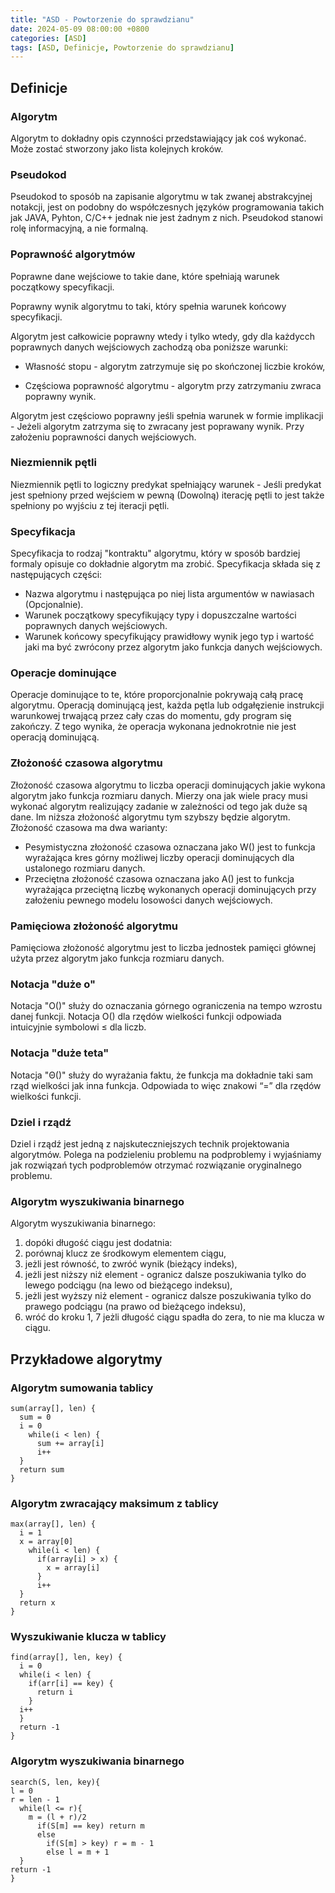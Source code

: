 ```yaml
---
title: "ASD - Powtorzenie do sprawdzianu"
date: 2024-05-09 08:00:00 +0800
categories: [ASD]
tags: [ASD, Definicje, Powtorzenie do sprawdzianu]
---
```


## Definicje

### Algorytm
Algorytm to dokładny opis czynności przedstawiający jak coś wykonać. Może zostać stworzony jako lista kolejnych kroków.

### Pseudokod
Pseudokod to sposób na zapisanie algorytmu w tak zwanej abstrakcyjnej notakcji, jest on podobny do współczesnych języków programowania takich jak JAVA, Pyhton, C/C++ jednak nie jest żadnym z nich. Pseudokod stanowi rolę informacyjną, a nie formalną.

### Poprawność algorytmów
Poprawne dane wejściowe to takie dane, które spełniają warunek początkowy specyfikacji.

Poprawny wynik algorytmu to taki, który spełnia warunek końcowy specyfikacji.

Algorytm jest całkowicie poprawny wtedy i tylko wtedy, gdy dla każdycch poprawnych danych wejściowych zachodzą oba poniższe warunki:

- Własność stopu - algorytm zatrzymuje się po skończonej liczbie kroków,

- Częściowa poprawność algorytmu - algorytm przy zatrzymaniu zwraca poprawny wynik.

Algorytm jest częściowo poprawny jeśli spełnia warunek w formie implikacji - Jeżeli algorytm zatrzyma się to zwracany jest poprawany wynik. Przy założeniu poprawności danych wejściowych.

### Niezmiennik pętli
Niezmiennik pętli to logiczny predykat spełniający warunek - Jeśli predykat jest spełniony przed wejściem w pewną (Dowolną) iterację pętli to jest także spełniony po wyjściu z tej iteracji pętli.

### Specyfikacja
Specyfikacja to rodzaj "kontraktu" algorytmu, który w sposób bardziej formaly opisuje co dokładnie algorytm ma zrobić. Specyfikacja składa się z następujących części:

- Nazwa algorytmu i następująca po niej lista argumentów w nawiasach (Opcjonalnie).
- Warunek początkowy specyfikujący typy i dopuszczalne wartości poprawnych danych wejściowych.
- Warunek końcowy specyfikujący prawidłowy wynik jego typ i wartość jaki ma być zwrócony przez algorytm jako funkcja danych wejściowych.

### Operacje dominujące
Operacje dominujące to te, które proporcjonalnie pokrywają całą pracę algorytmu. Operacją dominującą jest, każda pętla lub odgałęzienie instrukcji warunkowej trwającą przez cały czas do momentu, gdy program się zakończy. Z tego wynika, że operacja wykonana jednokrotnie nie jest operacją dominującą.

### Złożoność czasowa algorytmu
Złożoność czasowa algorytmu to liczba operacji dominujących jakie wykona algorytm jako funkcja rozmiaru danych. Mierzy ona jak wiele pracy musi wykonać algorytm realizujący zadanie w zależności od tego jak duże są dane. Im niższa złożoność algorytmu tym szybszy będzie algorytm. Złożoność czasowa ma dwa warianty:

- Pesymistyczna złożoność czasowa oznaczana jako W() jest to funkcja wyrażająca kres górny możliwej liczby operacji dominujących dla ustalonego rozmiaru danych.
- Przeciętna złożoność czasowa oznaczana jako A() jest to funkcja wyrażająca przeciętną liczbę wykonanych operacji dominujących przy założeniu pewnego modelu losowości danych wejściowych.

### Pamięciowa złożoność algorytmu
Pamięciowa złożoność algorytmu jest to liczba jednostek pamięci głównej użyta przez algorytm jako funkcja rozmiaru danych.

### Notacja "duże o"
Notacja "O()" służy do oznaczania górnego ograniczenia na tempo wzrostu danej funkcji. Notacja O() dla rzędów wielkości funkcji odpowiada intuicyjnie symbolowi ≤ dla liczb.

### Notacja "duże teta"
Notacja "Θ()" służy do wyrażania faktu, że funkcja ma dokładnie taki sam rząd wielkości jak inna funkcja. Odpowiada to więc znakowi “=” dla rzędów wielkości funkcji.

### Dziel i rządź
Dziel i rządź jest jedną z najskuteczniejszych technik projektowania algorytmów. Polega na podzieleniu problemu na podproblemy i wyjaśniamy jak  rozwiązań tych podproblemów otrzymać rozwiązanie oryginalnego problemu.

### Algorytm wyszukiwania binarnego
Algorytm wyszukiwania binarnego:
1. dopóki długość ciągu jest dodatnia:
2. porównaj klucz ze środkowym elementem ciągu,
3. jeżli jest równość, to zwróć wynik (bieżący indeks),
4. jeżli jest niższy niż element - ogranicz dalsze poszukiwania tylko do lewego podciągu (na lewo od bieżącego indeksu),
5. jeżli jest wyższy niż element - ogranicz dalsze poszukiwania tylko do prawego podciągu (na prawo od bieżącego indeksu),
6. wróć do kroku 1,
7 jeżli długość ciągu spadła do zera, to nie ma klucza w ciągu.

## Przykładowe algorytmy

### Algorytm sumowania tablicy

```shell
sum(array[], len) {
  sum = 0
  i = 0
    while(i < len) {
      sum += array[i]
      i++
  }
  return sum
}
```
### Algorytm zwracający maksimum z tablicy

```shell
max(array[], len) {
  i = 1
  x = array[0]
    while(i < len) {
      if(array[i] > x) {
        x = array[i]
      }
      i++
  }
  return x
}
```
### Wyszukiwanie klucza w tablicy

```shell
find(array[], len, key) {
  i = 0
  while(i < len) {
    if(arr[i] == key) {
      return i
    }
  i++
  }
  return -1
}
```

### Algorytm wyszukiwania binarnego
```shell
search(S, len, key){
l = 0
r = len - 1
  while(l <= r){
    m = (l + r)/2
      if(S[m] == key) return m
      else
        if(S[m] > key) r = m - 1
        else l = m + 1
  }
return -1
}

```
